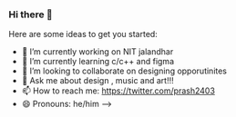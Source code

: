 ### Hi there 👋



Here are some ideas to get you started:

- 🔭 I’m currently working on NIT jalandhar
- 🌱 I’m currently learning c/c++ and figma
- 👯 I’m looking to collaborate on designing opporutinites  
- 💬 Ask me about design , music and art!!!
- 📫 How to reach me: https://twitter.com/prash2403
- 😄 Pronouns:  he/him 
-->
